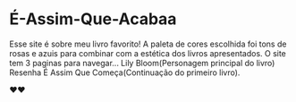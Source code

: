 # É-Assim-Que-Acabaa
Esse site é sobre meu livro favorito!
A paleta de cores escolhida foi tons de rosas e azuis para combinar com a estética dos livros apresentados.
O site tem 3 paginas para navegar...
Lily Bloom(Personagem principal do livro)
Resenha
É Assim Que Começa(Continuação do primeiro livro).

❤️❤️
